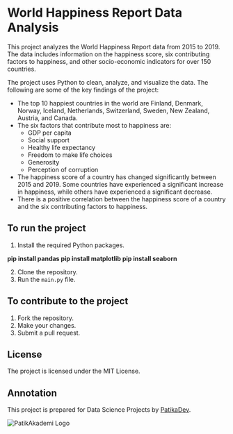 # World Happiness Report Data Analysis

This project analyzes the World Happiness Report data from 2015 to 2019. The data includes information on the happiness score, six contributing factors to happiness, and other socio-economic indicators for over 150 countries.

The project uses Python to clean, analyze, and visualize the data. The following are some of the key findings of the project:

* The top 10 happiest countries in the world are Finland, Denmark, Norway, Iceland, Netherlands, Switzerland, Sweden, New Zealand, Austria, and Canada.
* The six factors that contribute most to happiness are:
    * GDP per capita
    * Social support
    * Healthy life expectancy
    * Freedom to make life choices
    * Generosity
    * Perception of corruption
* The happiness score of a country has changed significantly between 2015 and 2019. Some countries have experienced a significant increase in happiness, while others have experienced a significant decrease.
* There is a positive correlation between the happiness score of a country and the six contributing factors to happiness.


## To run the project

1. Install the required Python packages. 

**pip install pandas
pip install matplotlib
pip install seaborn**

2. Clone the repository.
3. Run the `main.py` file.

## To contribute to the project

1. Fork the repository.
2. Make your changes.
3. Submit a pull request.

## License

The project is licensed under the MIT License.

## Annotation

This project is prepared for Data Science Projects by [PatikaDev](https://www.patika.dev/).

![PatikAkademi Logo](https://scontent.fist6-1.fna.fbcdn.net/v/t39.30808-6/331527053_1152024508810297_7303235160329959654_n.jpg?_nc_cat=109&ccb=1-7&_nc_sid=09cbfe&_nc_ohc=tZh60vc6yz0AX81nrfa&_nc_ht=scontent.fist6-1.fna&oh=00_AfD-xESorGmVOL2GyflGwwV5GVeXSEiMUic3Ysd2yjR6yw&oe=64CD096C)
